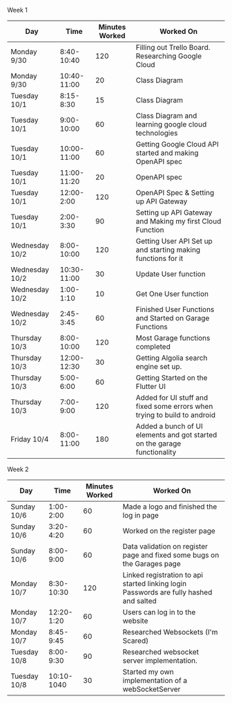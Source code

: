 
Week 1

| Day            | Time        | Minutes Worked | Worked On                                                                |
| -------------- | ----------- | -------------- | ------------------------------------------------------------------------ |
| Monday 9/30    | 8:40-10:40  | 120            | Filling out Trello Board. Researching Google Cloud                       |
| Monday 9/30    | 10:40-11:00 | 20             | Class Diagram                                                            |
| Tuesday 10/1   | 8:15-8:30   | 15             | Class Diagram                                                            |
| Tuesday 10/1   | 9:00-10:00  | 60             | Class Diagram and learning google cloud technologies                     |
| Tuesday 10/1   | 10:00-11:00 | 60             | Getting Google Cloud API started and making OpenAPI spec                 |
| Tuesday 10/1   | 11:00-11:20 | 20             | OpenAPI spec                                                             |
| Tuesday 10/1   | 12:00-2:00  | 120            | OpenAPI Spec & Setting up API Gateway                                    |
| Tuesday 10/1   | 2:00-3:30   | 90             | Setting up API Gateway and Making my first Cloud Function                |
| Wednesday 10/2 | 8:00-10:00  | 120            | Getting User API Set up and starting making functions for it             |
| Wednesday 10/2 | 10:30-11:00 | 30             | Update User function                                                     |
| Wednesday 10/2 | 1:00-1:10   | 10             | Get One User function                                                    |
| Wednesday 10/2 | 2:45-3:45   | 60             | Finished User Functions and Started on Garage Functions                  |
| Thursday 10/3  | 8:00-10:00  | 120            | Most Garage functions completed                                          |
| Thursday 10/3  | 12:00-12:30 | 30             | Getting Algolia search engine set up.                                    |
| Thursday 10/3  | 5:00-6:00   | 60             | Getting Started on the Flutter UI                                        |
| Thursday 10/3  | 7:00-9:00   | 120            | Added for UI stuff and fixed some errors when trying to build to android |
| Friday 10/4    | 8:00-11:00  | 180            | Added a bunch of UI elements and got started on the garage functionality |

Week 2

| Day          | Time       | Minutes Worked | Worked On                                                                              |
| ------------ | ---------- | -------------- | -------------------------------------------------------------------------------------- |
| Sunday 10/6  | 1:00-2:00  | 60             | Made a logo and finished the log in page                                               |
| Sunday 10/6  | 3:20-4:20  | 60             | Worked on the register page                                                            |
| Sunday 10/6  | 8:00-9:00  | 60             | Data validation on register page and fixed some bugs on the Garages page               |
| Monday 10/7  | 8:30-10:30 | 120            | Linked registration to api started linking login Passwords are fully hashed and salted |
| Monday 10/7  | 12:20-1:20 | 60             | Users can log in to the website                                                        |
| Monday 10/7  | 8:45-9:45  | 60             | Researched Websockets (I'm Scared)                                                     |
| Tuesday 10/8 | 8:00-9:30  | 90             | Researched websocket server implementation.                                            |
| Tuesday 10/8 | 10:10-1040 | 30             | Started my own implementation of a webSocketServer                                     |


